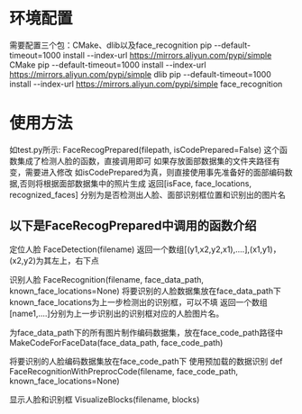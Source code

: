 # 环境配置

需要配置三个包：CMake、dlib以及face_recognition
pip --default-timeout=1000 install --index-url https://mirrors.aliyun.com/pypi/simple CMake
pip --default-timeout=1000 install --index-url https://mirrors.aliyun.com/pypi/simple dlib
pip --default-timeout=1000 install --index-url https://mirrors.aliyun.com/pypi/simple face_recognition

# 使用方法

如test.py所示:
FaceRecogPrepared(filepath, isCodePrepared=False)
这个函数集成了检测人脸的函数，直接调用即可
如果存放面部数据集的文件夹路径有变，需要进入修改
如isCodePrepared为真，则直接使用事先准备好的面部编码数据,否则将根据面部数据集中的照片生成
返回[isFace, face_locations, recognized_faces]
分别为是否检测出人脸、面部识别框位置和识别出的图片名

## 以下是FaceRecogPrepared中调用的函数介绍

定位人脸
FaceDetection(filename)
返回一个数组[(y1,x2,y2,x1),....],(x1,y1)，(x2,y2)为其左上，右下点

识别人脸
FaceRecognition(filename, face_data_path, known_face_locations=None)
将要识别的人脸数据集放在face_data_path下
known_face_locations为上一步检测出的识别框，可以不填
返回一个数组[name1,....]分别为上一步识别出的识别框对应的人脸图片名。

为face_data_path下的所有图片制作编码数据集，放在face_code_path路径中
MakeCodeForFaceData(face_data_path, face_code_path)

将要识别的人脸编码数据集放在face_code_path下
使用预加载的数据识别
def FaceRecognitionWithPreprocCode(filename, face_code_path, known_face_locations=None)

显示人脸和识别框
VisualizeBlocks(filename, blocks)